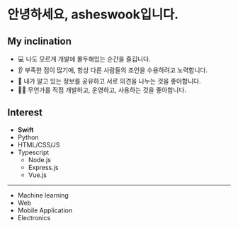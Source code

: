 # 안녕하세요, asheswook입니다.
<p align="center">
  
## My inclination
* 💻 나도 모르게 개발에 몰두해있는 순간을 즐깁니다.
* 👂 부족한 점이 많기에, 항상 다른 사람들의 조언을 수용하려고 노력합니다.
* 💬 내가 알고 있는 정보를 공유하고 서로 의견을 나누는 것을 좋아합니다.
* 🧑‍💻 무언가를 직접 개발하고, 운영하고, 사용하는 것을 좋아합니다.

## Interest
 * **Swift**
 * Python
 * HTML/CSS/JS
 * Typescript
   * Node.js
   * Express.js
   * Vue.js
---
* Machine learning
* Web
* Mobile Application
* Electronics


